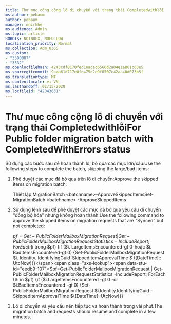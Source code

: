 ```yaml
---
title: Thư mục công cộng lô di chuyển với trạng thái Completedwithlỗi
ms.author: pebaum
author: pebaum
manager: mnirkhe
ms.audience: Admin
ms.topic: article
ROBOTS: NOINDEX, NOFOLLOW
localization_priority: Normal
ms.collection: Adm_O365
ms.custom:
- "3500007"
- "3532"
ms.openlocfilehash: 4243cdf0170fed1eadac6560d2a04e1a861c63e5
ms.sourcegitcommit: 9aaa61d717e0fd475d2e9f0507c42aa40d073b5f
ms.translationtype: MT
ms.contentlocale: vi-VN
ms.lasthandoff: 02/15/2020
ms.locfileid: "42043631"
---
```

# <a name="for-public-folder-migration-batch-with-completedwitherrors-status"></a><span data-ttu-id="eedb9-102">Thư mục công cộng lô di chuyển với trạng thái Completedwithlỗi</span><span class="sxs-lookup"><span data-stu-id="eedb9-102">For Public folder migration batch with CompletedWithErrors status</span></span>

<span data-ttu-id="eedb9-103">Sử dụng các bước sau để hoàn thành lô, bỏ qua các mục lớn/xấu:</span><span class="sxs-lookup"><span data-stu-id="eedb9-103">Use the following steps to complete the batch, skipping the large/bad items:</span></span> 
1. <span data-ttu-id="eedb9-104">Phê duyệt các mục đã bỏ qua trên lô di chuyển:</span><span class="sxs-lookup"><span data-stu-id="eedb9-104">Approve the skipped items on migration batch:</span></span>

    <span data-ttu-id="eedb9-105">Thiết lập MigrationBatch \<batchname>-ApproveSkippedItems</span><span class="sxs-lookup"><span data-stu-id="eedb9-105">Set-MigrationBatch \<batchname> -ApproveSkippedItems</span></span> 
2. <span data-ttu-id="eedb9-106">Sử dụng lệnh sau để phê duyệt các mục đã bỏ qua yêu cầu di chuyển "đồng bộ hóa" nhưng không hoàn thành:</span><span class="sxs-lookup"><span data-stu-id="eedb9-106">Use the following command to approve the skipped items on migration requests that are “Synced” but not completed:</span></span>

    <span data-ttu-id="eedb9-107">$pf = Get-PublicFolderMailboxMigrationRequest | Get-PublicFolderMailboxMigrationRequestStatistics-IncludeReport; ForEach ($i trong $pf) {if ($i. LargeItemsEncountered-gt 0-hoặc $i. BadItemsEncountered-gt 0) {Set-PublicFolderMailboxMigrationRequest $i. Identity. IdentifyingGuid-SkippedItemApprovalTime $ ([DateTime]:: UtcNow)}}</span><span class="sxs-lookup"><span data-stu-id="eedb9-107">$pf=Get-PublicFolderMailboxMigrationRequest | Get-PublicFolderMailboxMigrationRequestStatistics -IncludeReport; ForEach ($i in $pf) {if ($i.LargeItemsEncountered -gt 0 -or $i.BadItemsEncountered -gt 0) {Set-PublicFolderMailboxMigrationRequest $i.Identity.IdentifyingGuid -SkippedItemApprovalTime $([DateTime]::UtcNow)}}</span></span>
3. <span data-ttu-id="eedb9-108">Lô di chuyển và yêu cầu nên tiếp tục và hoàn thành trong vài phút.</span><span class="sxs-lookup"><span data-stu-id="eedb9-108">The migration batch and requests should resume and complete in a few minutes.</span></span>

